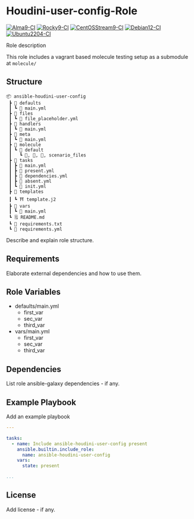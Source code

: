 # Houdini-user-config-Role

[![Alma9-CI](https://github.com/philnewm/ansible-houdini-user-config/actions/workflows/alma9-ci-caller.yml/badge.svg)](https://github.com/philnewm/ansible-houdini-user-config/actions/workflows/alma9-ci-caller.yml)  [![Rocky9-CI](https://github.com/philnewm/ansible-houdini-user-config/actions/workflows/rocky9-ci-caller.yml/badge.svg)](https://github.com/philnewm/ansible-houdini-user-config/actions/workflows/rocky9-ci-caller.yml)  [![CentOSStream9-CI](https://github.com/philnewm/ansible-houdini-user-config/actions/workflows/centosstream9-ci-caller.yml/badge.svg)](https://github.com/philnewm/ansible-houdini-user-config/actions/workflows/centosstream9-ci-caller.yml)  [![Debian12-CI](https://github.com/philnewm/ansible-houdini-user-config/actions/workflows/debian12-ci-caller.yml/badge.svg)](https://github.com/philnewm/ansible-houdini-user-config/actions/workflows/debian12-ci-caller.yml)  [![Ubuntu2204-CI](https://github.com/philnewm/ansible-houdini-user-config/actions/workflows/ubuntu2204-ci-caller.yml/badge.svg)](https://github.com/philnewm/ansible-houdini-user-config/actions/workflows/ubuntu2204-ci-caller.yml)

Role description

This role includes a vagrant based molecule testing setup as a submodule at `molecule/`

## Structure

```code
📦 ansible-houdini-user-config
 ┣ 📂 defaults
 ┃ ┗ 📜 main.yml
 ┣ 📂 files
 ┃ ┗ 📜 file_placeholder.yml
 ┣ 📂 handlers
 ┃ ┗ 📜 main.yml
 ┣ 📂 meta
 ┃ ┗ 📜 main.yml
 ┣ 📂 molecule
 ┃ ┗ 📂 default
 ┃   ┗ 📜, 📜, 📜, scenario_files
 ┣ 📂 tasks
 ┃ ┣ 📜 main.yml
 ┃ ┣ 📜 present.yml
 ┃ ┣ 📜 dependencies.yml
 ┃ ┣ 📜 absent.yml
 ┃ ┗ 📜 init.yml
 ┣ 📂 templates
 ┃ ┗ ⛩️ template.j2
 ┣ 📂 vars
 ┃ ┗ 📜 main.yml
 ┗ 🗒️ README.md
 ┗ 📓 requirements.txt
 ┗ 📓 requirements.yml

```

Describe and explain role structure.

## Requirements

Elaborate external dependencies and how to use them.

## Role Variables

* defaults/main.yml
  * first_var
  * sec_var
  * third_var
* vars/main.yml
  * first_var
  * sec_var
  * third_var

## Dependencies

List role ansible-galaxy dependencies - if any.

## Example Playbook

Add an example playbook

```yaml
---

tasks:
  - name: Include ansible-houdini-user-config present
    ansible.builtin.include_role:
      name: ansible-houdini-user-config
    vars:
      state: present

...
```

## License

Add license - if any.
